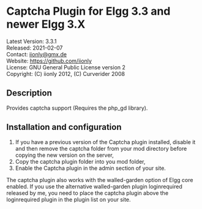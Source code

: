 Captcha Plugin for Elgg 3.3 and newer Elgg 3.X
==============================================

Latest Version: 3.3.1  
Released: 2021-02-07  
Contact: iionly@gmx.de  
Website: https://github.com/iionly  
License: GNU General Public License version 2  
Copyright: (C) iionly 2012, (C) Curverider 2008


Description
-----------

Provides captcha support (Requires the php_gd library).


Installation and configuration
------------------------------

1. If you have a previous version of the Captcha plugin installed, disable it and then remove the captcha folder from your mod directory before copying the new version on the server,
2. Copy the captcha plugin folder into you mod folder,
3. Enable the Captcha plugin in the admin section of your site.

The captcha plugin also works with the walled-garden option of Elgg core enabled. If you use the alternative walled-garden plugin loginrequired released by me, you need to place the captcha plugin above the loginrequired plugin in the plugin list on your site.
